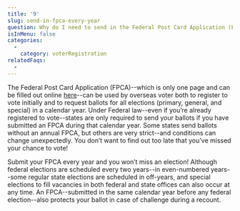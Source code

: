 ```yaml
---
title: '9'
slug: send-in-fpca-every-year
question: Why do I need to send in the Federal Post Card Application (FPCA) to request my ballot every calendar year?
isInMenu: false
categories:
  - 
    category: voterRegistration
relatedFaqs:
  -
---
```

The Federal Post Card Application (FPCA)--which is only one page and can be filled out online [here](/)--can be used by overseas voter both to register to vote initially and to request ballots for all elections (primary, general, and special) in a calendar year. Under Federal law--even if you’re already registered to vote--states are only required to send your ballots if you have submitted an FPCA during that calendar year. Some states send ballots without an annual FPCA, but others are very strict--and conditions can change unexpectedly. You don’t want to find out too late that you’ve missed your chance to vote!

Submit your FPCA every year and you won’t miss an election! Although federal elections are scheduled every two years--in even-numbered years--some regular state elections are scheduled in off-years, and special elections to fill vacancies in both federal and state offices can also occur at any time. An FPCA--submitted in the same calendar year before any federal election--also protects your ballot in case of challenge during a recount.
